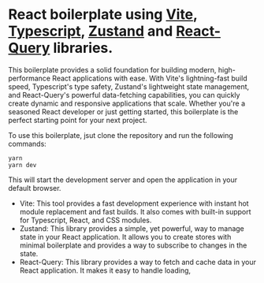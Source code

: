 # React boilerplate using [Vite](https://vitejs.dev/), [Typescript](https://www.typescriptlang.org/), [Zustand](https://github.com/pmndrs/zustand) and [React-Query](https://tanstack.com/query/v4/) libraries.

This boilerplate provides a solid foundation for building modern, high-performance React applications with ease.
With Vite's lightning-fast build speed, Typescript's type safety, Zustand's lightweight state management, and React-Query's powerful data-fetching capabilities, you can quickly create dynamic and responsive applications that scale.
Whether you're a seasoned React developer or just getting started, this boilerplate is the perfect starting point for your next project.

To use this boilerplate, jsut clone the repository and run the following commands:

```
yarn
yarn dev
```

This will start the development server and open the application in your default browser.

- Vite: This tool provides a fast development experience with instant hot module replacement and fast builds. It also comes with built-in support for Typescript, React, and CSS modules.
- Zustand: This library provides a simple, yet powerful, way to manage state in your React application. It allows you to create stores with minimal boilerplate and provides a way to subscribe to changes in the state.
- React-Query: This library provides a way to fetch and cache data in your React application. It makes it easy to handle loading,
